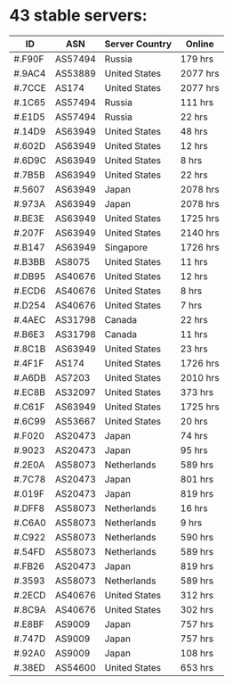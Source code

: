 # 43 stable servers:

| ID | ASN | Server Country | Online |
| ------ | ------ | ------ | ------ |
| #.F90F | AS57494 | Russia | 179 hrs |
| #.9AC4 | AS53889 | United States | 2077 hrs |
| #.7CCE | AS174 | United States | 2077 hrs |
| #.1C65 | AS57494 | Russia | 111 hrs |
| #.E1D5 | AS57494 | Russia | 22 hrs |
| #.14D9 | AS63949 | United States | 48 hrs |
| #.602D | AS63949 | United States | 12 hrs |
| #.6D9C | AS63949 | United States | 8 hrs |
| #.7B5B | AS63949 | United States | 22 hrs |
| #.5607 | AS63949 | Japan | 2078 hrs |
| #.973A | AS63949 | Japan | 2078 hrs |
| #.BE3E | AS63949 | United States | 1725 hrs |
| #.207F | AS63949 | United States | 2140 hrs |
| #.B147 | AS63949 | Singapore | 1726 hrs |
| #.B3BB | AS8075 | United States | 11 hrs |
| #.DB95 | AS40676 | United States | 12 hrs |
| #.ECD6 | AS40676 | United States | 8 hrs |
| #.D254 | AS40676 | United States | 7 hrs |
| #.4AEC | AS31798 | Canada | 22 hrs |
| #.B6E3 | AS31798 | Canada | 11 hrs |
| #.8C1B | AS63949 | United States | 23 hrs |
| #.4F1F | AS174 | United States | 1726 hrs |
| #.A6DB | AS7203 | United States | 2010 hrs |
| #.EC8B | AS32097 | United States | 373 hrs |
| #.C61F | AS63949 | United States | 1725 hrs |
| #.6C99 | AS53667 | United States | 20 hrs |
| #.F020 | AS20473 | Japan | 74 hrs |
| #.9023 | AS20473 | Japan | 95 hrs |
| #.2E0A | AS58073 | Netherlands | 589 hrs |
| #.7C78 | AS20473 | Japan | 801 hrs |
| #.019F | AS20473 | Japan | 819 hrs |
| #.DFF8 | AS58073 | Netherlands | 16 hrs |
| #.C6A0 | AS58073 | Netherlands | 9 hrs |
| #.C922 | AS58073 | Netherlands | 590 hrs |
| #.54FD | AS58073 | Netherlands | 589 hrs |
| #.FB26 | AS20473 | Japan | 819 hrs |
| #.3593 | AS58073 | Netherlands | 589 hrs |
| #.2ECD | AS40676 | United States | 312 hrs |
| #.8C9A | AS40676 | United States | 302 hrs |
| #.E8BF | AS9009 | Japan | 757 hrs |
| #.747D | AS9009 | Japan | 757 hrs |
| #.92A0 | AS9009 | Japan | 108 hrs |
| #.38ED | AS54600 | United States | 653 hrs |

